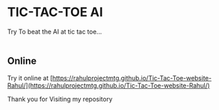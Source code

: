 # TIC-TAC-TOE AI
Try To beat the AI at tic tac toe... <br><br>

## Online
Try it online at [https://rahulprojectmtg.github.io/Tic-Tac-Toe-website-Rahul/](https://rahulprojectmtg.github.io/Tic-Tac-Toe-website-Rahul/)

Thank you for Visiting my repository
